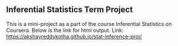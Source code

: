 ## Inferential Statistics Term Project

This is a mini-project as a part of the course Inferential Statistics on Coursera. Below is the link for html output.
Link: https://akshayreddykotha.github.io/stat-inference-proj/

